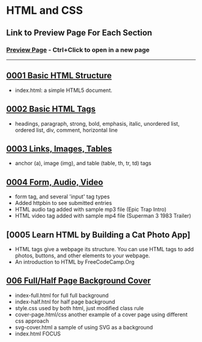 # HTML and CSS

## Link to Preview Page For Each Section
### [Preview Page](https://arieltahimik.github.io/HTML-CSS/) - Ctrl+Click to open in a new page

---

## [0001 Basic HTML Structure](0001-Basic-HTML-Structure)
- index.html: a simple HTML5 document.

## [0002 Basic HTML Tags](0002-Basic-HTML-Tags)
- headings, paragraph, strong, bold, emphasis, italic, unordered list, ordered list, div, comment, horizontal line

## [0003 Links, Images, Tables](0003-Links-Images-Tables)
- anchor (a), image (img), and table (table, th, tr, td) tags

## [0004 Form, Audio, Video](0004-Form-Audio-Video)
- form tag, and several 'input' tag types
- Added httpbin to see submitted entries
- HTML audio tag added with sample mp3 file (Epic Trap Intro)
- HTML video tag added with sample mp4 file (Superman 3 1983 Trailer)

## [0005 Learn HTML by Building a Cat Photo App]
- HTML tags give a webpage its structure. You can use HTML tags to add photos, buttons, and other elements to your webpage.
- An introduction to HTML by FreeCodeCamp.Org

<!-- UNDER RENOVATION 😊
## [0005 CSS](0005-CSS)
- Start of CSS
- CSS link added to index.html
- style.css created
- New rules added
- sample cover page and centered text on page with @media for responsiveness -->

## [006 Full/Half Page Background Cover](006-Full-and-Half-Background)
- index-full.html for full full background
- index-half.htnl for half page background
- style.css used by both html, just modified class rule
- cover-page.html/css another example of a cover page using different css approach
- svg-cover.html a sample of using SVG as a background
- index.html FOCUS
